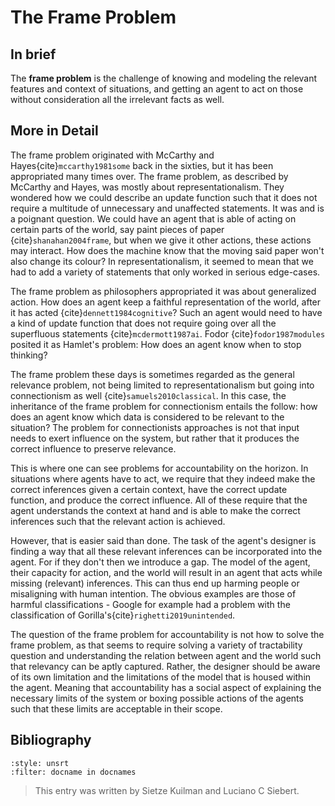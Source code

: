 # The Frame Problem

## In brief
The **frame problem** is the challenge of knowing and modeling the relevant features and context of situations, and getting an agent to act on those without consideration all the irrelevant facts as well.

## More in Detail

The frame problem originated with McCarthy and Hayes{cite}`mccarthy1981some` back in the sixties, but it has been appropriated many times over. The frame problem, as described by McCarthy and Hayes, was mostly about representationalism. They wondered how we could describe an update function such that it does not require a multitude of unnecessary and unaffected statements. It was and is a poignant question. We could have an agent that is able of acting on certain parts of the world, say paint pieces of paper {cite}`shanahan2004frame`, but when we give it other actions, these actions may interact. How does the machine know that the moving said paper won't also change its colour? In representationalism, it seemed to mean that we had to add a variety of statements that only worked in serious edge-cases.

The frame problem as philosophers appropriated it was about generalized action. How does an agent keep a faithful representation of the world, after it has acted {cite}`dennett1984cognitive`? Such an agent would need to have a kind of update function that does not require going over all the superfluous statements {cite}`mcdermott1987ai`. Fodor {cite}`fodor1987modules` posited it as Hamlet's problem: How does an agent know when to stop thinking?

The frame problem these days is sometimes regarded as the general relevance problem, not being limited to representationalism but going into connectionism as well {cite}`samuels2010classical`. In this case, the inheritance of the frame problem for connectionism entails the follow: how does an agent know which data is considered to be relevant to the situation? The problem for connectionists approaches is not that input needs to exert influence on the system, but rather that it produces the correct influence to preserve relevance.

This is where one can see problems for accountability on the horizon. In situations where agents have to act, we require that they indeed make the correct inferences given a certain context, have the correct update function, and produce the correct influence. All of these require that the agent understands the context at hand and is able to make the correct inferences such that the relevant action is achieved.

However, that is easier said than done. The task of the agent's designer is finding a way that all these relevant inferences can be incorporated into the agent. For if they don't then we introduce a gap. The model of the agent, their capacity for action, and the world will result in an agent that acts while missing (relevant) inferences. This can thus end up harming people or misaligning with human intention. The obvious examples are those of harmful classifications - Google for example had a problem with the classification of Gorilla's{cite}`righetti2019unintended`.

The question of the frame problem for accountability is not how to solve the frame problem, as that seems to require solving a variety of tractability question and understanding the relation between agent and the world such that relevancy can be aptly captured. Rather, the designer should be aware of its own limitation and the limitations of the model that is housed within the agent. Meaning that accountability has a social aspect of explaining the necessary limits of the system or boxing possible actions of the agents such that these limits are acceptable in their scope.


## Bibliography

```{bibliography}
:style: unsrt
:filter: docname in docnames
```

> This entry was written by Sietze Kuilman and Luciano C Siebert.
